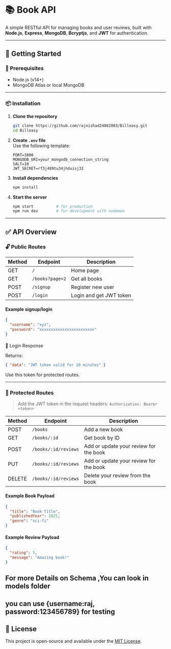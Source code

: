 # 📚 Book API

A simple RESTful API for managing books and user reviews, built with **Node.js**, **Express**, **MongoDB**, **Bcryptjs**, and **JWT** for authentication.

---

## 🚀 Getting Started

### 🔧 Prerequisites

- Node.js (v14+)
- MongoDB Atlas or local MongoDB

---

### 📦 Installation

1. **Clone the repository**

   ```bash
   git clone https://github.com/rajnishad24082003/Billeasy.git
   cd Billeasy
   ```

2. **Create `.env` file**  
   Use the following template:

   ```env
   PORT=3000
   MONGODB_URI=your_mongodb_connection_string
   SALT=10
   JWT_SECRET=rf3j489tu34jhduisj32
   ```

3. **Install dependencies**

   ```bash
   npm install
   ```

4. **Start the server**
   ```bash
   npm start          # for production
   npm run dev        # for development with nodemon
   ```

---

## ✅ API Overview

### 🔓 Public Routes

| Method | Endpoint        | Description             |
| ------ | --------------- | ----------------------- |
| GET    | `/`             | Home page               |
| GET    | `/books?page=2` | Get all books           |
| POST   | `/signup`       | Register new user       |
| POST   | `/login`        | Login and get JWT token |

#### Example signup/login

```json
{
  "username": "xyz",
  "password": "xxxxxxxxxxxxxxxxxxxxxxxx"
}
```

####

🔐 Login Response

Returns:

```json
{ "data": "JWT token valid for 10 minutes" }
```

Use this token for protected routes.

---

### 🔐 Protected Routes

> Add the JWT token in the request headers: `Authorization: Bearer <token>`

| Method | Endpoint             | Description                            |
| ------ | -------------------- | -------------------------------------- |
| POST   | `/books`             | Add a new book                         |
| GET    | `/books/:id`         | Get book by ID                         |
| POST   | `/books/:id/reviews` | Add or update your review for the book |
| PUT    | `/books/:id/reviews` | Add or update your review for the book |
| DELETE | `/books/:id/reviews` | Delete your review from the book       |

#### Example Book Payload

```json
{
  "title": "Book Title",
  "publishedYear": 2025,
  "genre": "sci-fi"
}
```

#### Example Review Payload

```json
{
  "rating": 5,
  "message": "Amazing book!"
}
```

## For more Details on Schema ,You can look in models folder

## you can use {username:raj, password:123456789} for testing

## 📄 License

This project is open-source and available under the [MIT License](LICENSE).
